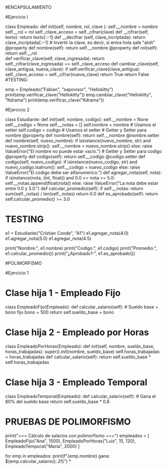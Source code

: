 #ENCAPSULAMIENTO

#Ejercicio l

class Empleado:
    def _init_(self, nombre, rol, clave ):
        self.__nombre = nombre
        self.__rol = rol
        self._clave_acceso = self._cifrar(clave)
    def __cifrar(self, texto):
        return texto[::-1]
    def __decifrar (self, clave_incriptada):
        return clave_incriptada[::-1] # Invertir la clave, es decir, si entra hola sale "aloh"
    @property
    def nombre(self):
        return self.__nombre
    @property
    def rol(self):     
       return self.__rol                                                          
    def verificar_clave(self, clave_ingresada):
        return self._cifrar(clave_ingresada) == self._clave_acceso
    def cambiar_clave(self, clave_antigua, nueva_clave):
        if self.verificar_clave(clave_antigua):
            self._clave_acceso = self._cifrar(nueva_clave)
            return True
        return False
    #TESTING:

emp = Empleado("Fabian", "sapovisor", "Hellokitty")
print(emp.verificar_clave("Hellokitty"))
emp.cambiar_clave("Hellokitty", "Kdrama")
print(emp.verificar_clave("Kdrama"))


#Ejercicio 2

class Estudiante:
    def _init_(self, nombre, codigo):
        self.__nombre = None
        self.__codigo = None
        self.__notas = []
        self.nombre = nombre  # Usamos el setter
        self.codigo = codigo  # Usamos el setter
    # Getter y Setter para nombre
    @property
    def nombre(self):
        return self.__nombre
    @nombre.setter
    def nombre(self, nuevo_nombre):
        if isinstance(nuevo_nombre, str) and nuevo_nombre.strip():
            self.__nombre = nuevo_nombre.strip()
        else:
            raise ValueError("El nombre no puede estar vacío.")
    # Getter y Setter para codigo
    @property
    def codigo(self):
        return self.__codigo
    @codigo.setter
    def codigo(self, nuevo_codigo):
        if isinstance(nuevo_codigo, str) and nuevo_codigo.isalnum():
            self.__codigo = nuevo_codigo
        else:
            raise ValueError("El codigo debe ser alfanumerico.")
    def agregar_nota(self, nota):
        if isinstance(nota, (int, float)) and 0.0 <= nota <= 5.0:
            self.__notas.append(float(nota))
        else:
            raise ValueError("La nota debe estar entre 0.0 y 5.0.")
    def calcular_promedio(self):
        if self.__notas:
            return sum(self._notas) / len(self._notas)
        return 0.0
    def es_aprobado(self):
        return self.calcular_promedio() >= 3.0

# TESTING
e1 = Estudiante("Cristian Conde", "A1")
e1.agregar_nota(4.0)
e1.agregar_nota(5.0)
e1.agregar_nota(4.5)

print("Nombre:", e1.nombre)
print("Codigo:", e1.codigo)
print("Promedio:", e1.calcular_promedio())
print("¿Aprobado?:", e1.es_aprobado())



#POLIMORFISMO


#Ejercicio 1 
# Clase hija 1 - Empleado Fijo
class EmpleadoFijo(Empleado):
    def calcular_salario(self):
        # Sueldo base + bono fijo
        bono = 500
        return self.sueldo_base + bono

# Clase hija 2 - Empleado por Horas
class EmpleadoPorHoras(Empleado):
    def _init_(self, nombre, sueldo_base, horas_trabajadas):
        super()._init_(nombre, sueldo_base)
        self.horas_trabajadas = horas_trabajadas
    def calcular_salario(self):
        return self.sueldo_base * self.horas_trabajadas

# Clase hija 3 - Empleado Temporal
class EmpleadoTemporal(Empleado):
    def calcular_salario(self):
        # Gana el 80% del sueldo base
        return self.sueldo_base * 0.8

# PRUEBAS DE POLIMORFISMO
print("=== Cálculo de salarios con polimorfismo ===")
empleados = [
    EmpleadoFijo("Ana", 1500),
    EmpleadoPorHoras("Luis", 15, 120),
    EmpleadoTemporal("María", 2000)
]

for emp in empleados:
    print(f"{emp.nombre} gana: ${emp.calcular_salario():.2f}")
*

